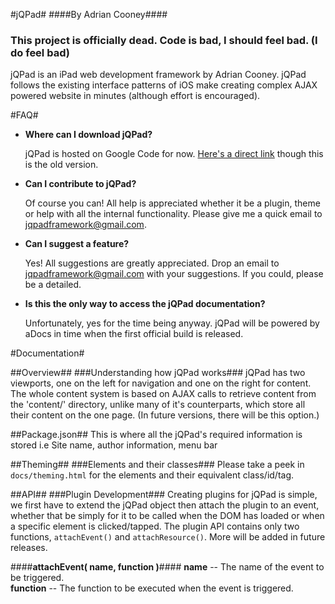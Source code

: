 #jQPad#
####By Adrian Cooney####

### This project is officially dead. Code is bad, I should feel bad. (I do feel bad)

jQPad is an iPad web development framework by Adrian Cooney. jQPad follows the existing interface patterns of iOS make creating complex AJAX powered website in minutes (although effort is encouraged).

#FAQ#
* __Where can I download jQPad?__

 	jQPad is hosted on Google Code for now. [Here's a direct link](http://code.google.com/p/jqpad/) though this is the old version.

* __Can I contribute to jQPad?__

	Of course you can! All help is appreciated whether it be a plugin, theme or help with all the internal functionality. Please give me a quick email to [jqpadframework@gmail.com](mailto:jqpadframework@gmail.com "jqpadframework@gmail.com").
	
* __Can I suggest a feature?__

	Yes! All suggestions are greatly appreciated. Drop an email to [jqpadframework@gmail.com](mailto:jqpadframework@gmail.com "jqpadframework@gmail.com") with your suggestions. If you could, please be a detailed.
	
* __Is this the only way to access the jQPad documentation?__

	Unfortunately, yes for the time being anyway. jQPad will be powered by aDocs in time when the first official build is released.
	
#Documentation#

##Overview##
###Understanding how jQPad works###
jQPad has two viewports, one on the left for navigation and one on the right for content. The whole content system is based on AJAX calls to retrieve content from the 'content/' directory, unlike many of it's counterparts, which store all their content on the one page. (In future versions, there will be this option.)

##Package.json##
This is where all the jQPad's required information is stored i.e Site name, author information, menu bar

##Theming##
###Elements and their classes###
Please take a peek in `docs/theming.html` for the elements and their equivalent class/id/tag.

##API##
###Plugin Development###
Creating plugins for jQPad is simple, we first have to extend the jQPad object then attach the plugin to an event, whether that be simply for it to be called when the DOM has loaded or when a specific element is clicked/tapped. The plugin API contains only two functions, `attachEvent()` and `attachResource()`. More will be added in future releases.

####__attachEvent( name, function )__####
__name__ -- The name of the event to be triggered.  
__function__ -- The function to be executed when the event is triggered.
